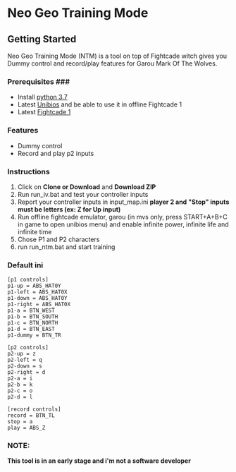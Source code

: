 # Neo Geo Training Mode #

## Getting Started ###

Neo Geo Training Mode (NTM) is a tool on top of Fightcade witch gives you Dummy control and record/play features for Garou Mark Of The Wolves.

### Prerequisites ### ###

* Install [python 3.7](https://www.python.org/ftp/python/3.7.3/python-3.7.3.exe)
* Latest [Unibios](http://unibios.free.fr/download.html) and be able to use it in offline Fightcade 1
* Latest [Fightcade 1](https://www.fightcade.com/download/windows)

### Features ###

* Dummy control
* Record and play p2 inputs

### Instructions ###

1. Click on **Clone or Download** and **Download ZIP**
2. Run run_iv.bat and test your controller inputs
3. Report your controller inputs in input_map.ini **player 2 and "Stop" inputs must be letters (ex: Z for Up input)**
4. Run offline fightcade emulator, garou (in mvs only, press START+A+B+C in game to open unibios menu) and enable infinite power, infinite life and infinite time
5. Chose P1 and P2 characters
6. run run_ntm.bat and start training

### Default ini ###

```
[p1 controls]
p1-up = ABS_HAT0Y
p1-left = ABS_HAT0X
p1-down = ABS_HAT0Y
p1-right = ABS_HAT0X
p1-a = BTN_WEST
p1-b = BTN_SOUTH
p1-c = BTN_NORTH
p1-d = BTN_EAST
p1-dummy = BTN_TR

[p2 controls]
p2-up = z
p2-left = q
p2-down = s
p2-right = d
p2-a = i
p2-b = k
p2-c = o
p2-d = l

[record controls]
record = BTN_TL
stop = a
play = ABS_Z
```
### NOTE: ###

**This tool is in an early stage and i'm not a software developer**
